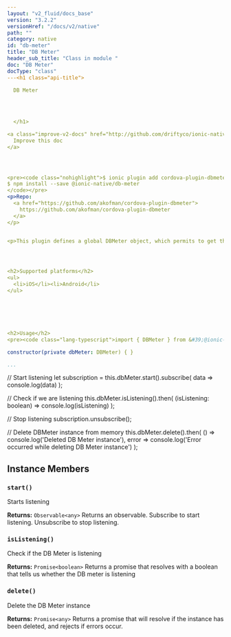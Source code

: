 ```yaml
---
layout: "v2_fluid/docs_base"
version: "3.2.2"
versionHref: "/docs/v2/native"
path: ""
category: native
id: "db-meter"
title: "DB Meter"
header_sub_title: "Class in module "
doc: "DB Meter"
docType: "class"
---<h1 class="api-title">
  
  DB Meter
  

  

  </h1>

<a class="improve-v2-docs" href="http://github.com/driftyco/ionic-native/edit/master/src/@ionic-native/plugins/db-meter/index.ts#L2">
  Improve this doc
</a>




<pre><code class="nohighlight">$ ionic plugin add cordova-plugin-dbmeter
$ npm install --save @ionic-native/db-meter
</code></pre>
<p>Repo:
  <a href="https://github.com/akofman/cordova-plugin-dbmeter">
    https://github.com/akofman/cordova-plugin-dbmeter
  </a>
</p>


<p>This plugin defines a global DBMeter object, which permits to get the decibel values from the microphone.</p>




<h2>Supported platforms</h2>
<ul>
  <li>iOS</li><li>Android</li>
</ul>






<h2>Usage</h2>
<pre><code class="lang-typescript">import { DBMeter } from &#39;@ionic-native/db-meter&#39;;

constructor(private dbMeter: DBMeter) { }

...
```



// Start listening
let subscription = this.dbMeter.start().subscribe(
  data =&gt; console.log(data)
);

// Check if we are listening
this.dbMeter.isListening().then(
  (isListening: boolean) =&gt; console.log(isListening)
);

// Stop listening
subscription.unsubscribe();

// Delete DBMeter instance from memory
this.dbMeter.delete().then(
  () =&gt; console.log(&#39;Deleted DB Meter instance&#39;),
  error =&gt; console.log(&#39;Error occurred while deleting DB Meter instance&#39;)
);
</code></pre>








<h2>Instance Members</h2>
<h3><a class="anchor" name="start" href="#start"></a><code>start()</code>
  
</h3>




Starts listening


<div class="return-value" markdown="1">
  <i class="icon ion-arrow-return-left"></i>
  <b>Returns:</b> <code>Observable&lt;any&gt;</code> Returns an observable. Subscribe to start listening. Unsubscribe to stop listening.
</div><h3><a class="anchor" name="isListening" href="#isListening"></a><code>isListening()</code>
  
</h3>


Check if the DB Meter is listening


<div class="return-value" markdown="1">
  <i class="icon ion-arrow-return-left"></i>
  <b>Returns:</b> <code>Promise&lt;boolean&gt;</code> Returns a promise that resolves with a boolean that tells us whether the DB meter is listening
</div><h3><a class="anchor" name="delete" href="#delete"></a><code>delete()</code>
  
</h3>


Delete the DB Meter instance


<div class="return-value" markdown="1">
  <i class="icon ion-arrow-return-left"></i>
  <b>Returns:</b> <code>Promise&lt;any&gt;</code> Returns a promise that will resolve if the instance has been deleted, and rejects if errors occur.
</div>





